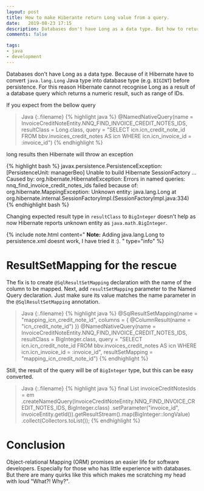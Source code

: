 ```yaml
---
layout: post
title: How to make Hiberante return Long value from a query.
date:   2019-08-23 17:15
description: Databases don't have Long as a data type. But how to return Long from a query using Hibernate?
comments: false

tags:
- java
- development
---
```


Databases don't have Long as a data type. Because of it Hibernate have to convert `java.lang.Long` Java type into database type (e.g. `BIGINT`) before persistence. For this reason 
Hibernate cannot recognise Long as a result of a database query which returns a numeric result, such as range of IDs. 

If you expect from the bellow query

>Java
{:.filename}
{% highlight java %}
@NamedNativeQuery(name = InvoiceCreditNoteEntity.NNQ_FIND_INVOICE_CREDIT_NOTES_IDS, resultClass = Long.class,
      query = "SELECT icn.icn_credit_note_id FROM bbv.invoices_credit_notes AS icn WHERE icn.icn_invoice_id = :invoice_id")
{% endhighlight %}

long results then Hibernate will throw an exception

{% highlight bash %}
javax.persistence.PersistenceException: [PersistenceUnit: managerBeo] Unable to build Hibernate SessionFactory
...
Caused by: org.hibernate.HibernateException: Errors in named queries: 
nnq_find_invoice_credit_notes_ids failed because of: org.hibernate.MappingException: Unknown entity: java.lang.Long
	at org.hibernate.internal.SessionFactoryImpl.<init>(SessionFactoryImpl.java:334)
{% endhighlight bash %}

Changing expected result type in `resultClass` to `BigInteger` doesn't help as now Hibernate reports unknown entity as `java.math.BigInteger`.

{% include note.html content="
**Note:** Adding java.lang.Long to persistence.xml doesnt work, I have tried it :).
" type="info" %}

# ResultSetMapping for the rescue

The fix is to create `@SqlResultSetMapping` declaration with the name of the column to be mapped. Next, add `resultSetMapping` parameter to the Named Query declaration. Just make sure its value matches the name parameter in the `@SqlResultSetMapping` annotation.

>Java
{:.filename}
{% highlight java %}
@SqlResultSetMapping(name = "mapping_icn_credit_note_id", columns = { @ColumnResult(name = "icn_credit_note_id") })
@NamedNativeQuery(name = InvoiceCreditNoteEntity.NNQ_FIND_INVOICE_CREDIT_NOTES_IDS, resultClass = BigInteger.class,
      query = "SELECT icn.icn_credit_note_id FROM bbv.invoices_credit_notes AS icn WHERE icn.icn_invoice_id = :invoice_id",
      resultSetMapping = "mapping_icn_credit_note_id")
{% endhighlight %}

Still, the result of the query will be of `BigInteger` type, but this can be easy converted.

>Java
{:.filename}
{% highlight java %}
final List<Long> invoiceCreditNotesIds = em
               .createNamedQuery(InvoiceCreditNoteEntity.NNQ_FIND_INVOICE_CREDIT_NOTES_IDS, BigInteger.class)
               .setParameter("invoice_id", invoiceEntity.getId()).getResultStream().map(BigInteger::longValue)
               .collect(Collectors.toList());
{% endhighlight %}

# Conclusion

Object-relational Mapping (ORM) promises an easier life for software developers. Especially for those who has little experience with databases. But there are many quirks like this which makes me scratching my head with loud "What?! Why?".
